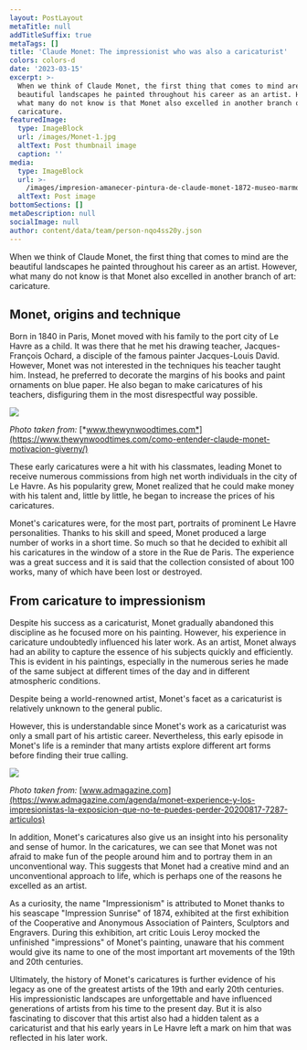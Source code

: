 ```yaml
---
layout: PostLayout
metaTitle: null
addTitleSuffix: true
metaTags: []
title: 'Claude Monet: The impressionist who was also a caricaturist'
colors: colors-d
date: '2023-03-15'
excerpt: >-
  When we think of Claude Monet, the first thing that comes to mind are the
  beautiful landscapes he painted throughout his career as an artist. However,
  what many do not know is that Monet also excelled in another branch of art:
  caricature.
featuredImage:
  type: ImageBlock
  url: /images/Monet-1.jpg
  altText: Post thumbnail image
  caption: ''
media:
  type: ImageBlock
  url: >-
    /images/impresion-amanecer-pintura-de-claude-monet-1872-museo-marmottan-paris_a71dd514_1200x630.jpg
  altText: Post image
bottomSections: []
metaDescription: null
socialImage: null
author: content/data/team/person-nqo4ss20y.json
---
```

When we think of Claude Monet, the first thing that comes to mind are the beautiful landscapes he painted throughout his career as an artist. However, what many do not know is that Monet also excelled in another branch of art: caricature.

## Monet, origins and technique

Born in 1840 in Paris, Monet moved with his family to the port city of Le Havre as a child. It was there that he met his drawing teacher, Jacques-François Ochard, a disciple of the famous painter Jacques-Louis David. However, Monet was not interested in the techniques his teacher taught him. Instead, he preferred to decorate the margins of his books and paint ornaments on blue paper. He also began to make caricatures of his teachers, disfiguring them in the most disrespectful way possible.

![](https://www.thewynwoodtimes.com/wp-content/uploads/2021/04/Destacado-9.jpg)

*Photo taken from:* [*www.thewynwoodtimes.com*](https://www.thewynwoodtimes.com/como-entender-claude-monet-motivacion-giverny/)

These early caricatures were a hit with his classmates, leading Monet to receive numerous commissions from high net worth individuals in the city of Le Havre. As his popularity grew, Monet realized that he could make money with his talent and, little by little, he began to increase the prices of his caricatures.

Monet's caricatures were, for the most part, portraits of prominent Le Havre personalities. Thanks to his skill and speed, Monet produced a large number of works in a short time. So much so that he decided to exhibit all his caricatures in the window of a store in the Rue de Paris. The experience was a great success and it is said that the collection consisted of about 100 works, many of which have been lost or destroyed.

## From caricature to impressionism

Despite his success as a caricaturist, Monet gradually abandoned this discipline as he focused more on his painting. However, his experience in caricature undoubtedly influenced his later work. As an artist, Monet always had an ability to capture the essence of his subjects quickly and efficiently. This is evident in his paintings, especially in the numerous series he made of the same subject at different times of the day and in different atmospheric conditions.

Despite being a world-renowned artist, Monet's facet as a caricaturist is relatively unknown to the general public.

However, this is understandable since Monet's work as a caricaturist was only a small part of his artistic career. Nevertheless, this early episode in Monet's life is a reminder that many artists explore different art forms before finding their true calling.

![](https://media.admagazine.com/photos/618a62c73174d0288cf2d0f7/master/w_1600,c_limit/74793.jpg)

*Photo taken from:* [www.admagazine.com](https://www.admagazine.com/agenda/monet-experience-y-los-impresionistas-la-exposicion-que-no-te-puedes-perder-20200817-7287-articulos)

In addition, Monet's caricatures also give us an insight into his personality and sense of humor. In the caricatures, we can see that Monet was not afraid to make fun of the people around him and to portray them in an unconventional way. This suggests that Monet had a creative mind and an unconventional approach to life, which is perhaps one of the reasons he excelled as an artist.

As a curiosity, the name "Impressionism" is attributed to Monet thanks to his seascape "Impression Sunrise" of 1874, exhibited at the first exhibition of the Cooperative and Anonymous Association of Painters, Sculptors and Engravers. During this exhibition, art critic Louis Leroy mocked the unfinished "impressions" of Monet's painting, unaware that his comment would give its name to one of the most important art movements of the 19th and 20th centuries.

Ultimately, the history of Monet's caricatures is further evidence of his legacy as one of the greatest artists of the 19th and early 20th centuries. His impressionistic landscapes are unforgettable and have influenced generations of artists from his time to the present day. But it is also fascinating to discover that this artist also had a hidden talent as a caricaturist and that his early years in Le Havre left a mark on him that was reflected in his later work.
